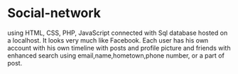 # Social-network
using HTML, CSS, PHP, JavaScript connected with Sql database hosted on a localhost. It looks very much like Facebook. Each user has his own account with his own timeline with posts and profile picture and friends with enhanced search using email,name,hometown,phone number, or a part of post.
